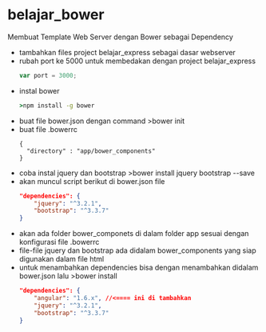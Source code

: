 # belajar_bower
Membuat Template Web Server dengan Bower sebagai Dependency

*	tambahkan files project belajar_express sebagai dasar webserver
*	rubah port ke 5000 untuk membedakan dengan project belajar_express
	```js
	var port = 3000;
	```
*	instal bower
	```cmd
	>npm install -g bower
	```
* 	buat file bower.json dengan command >bower init
*	buat file .bowerrc
	```bower
	{
	  "directory" : "app/bower_components"
	}
	```
*	coba instal jquery dan bootstrap >bower install jquery bootstrap --save
* 	akan muncul script berikut di bower.json file
	```json
	"dependencies": {
	    "jquery": "^3.2.1",
	    "bootstrap": "^3.3.7"
	}
	```
*	akan ada folder bower_componets di dalam folder app sesuai dengan konfigurasi file .bowerrc
*	file-file jquery dan bootstrap ada didalam bower_components yang siap digunakan dalam file html
*	untuk menambahkan dependencies bisa dengan menambahkan didalam bower.json lalu >bower install 
	```json
	"dependencies": {
		"angular": "1.6.x", //<==== ini di tambahkan
	    "jquery": "^3.2.1",
	    "bootstrap": "^3.3.7"
	}
	```